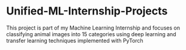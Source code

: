 # Unified-ML-Internship-Projects
This project is part of my Machine Learning Internship and focuses on classifying animal images into 15 categories using deep learning and transfer learning techniques implemented with PyTorch

